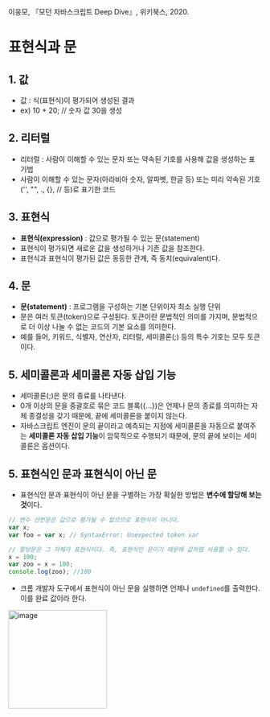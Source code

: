 이웅모, 『모던 자바스크립트 Deep Dive』, 위키북스, 2020.
# 표현식과 문
## 1. 값
- 값 : 식(표현식)이 평가되어 생성된 결과
- ex) 10 + 20; // 숫자 값 30을 생성
## 2. 리터럴
- 리터럴 : 사람이 이해할 수 있는 문자 또는 약속된 기호를 사용해 값을 생성하는 표기법
- 사람이 이해할 수 있는 문자(아라비아 숫자, 알파벳, 한글 등) 또는 미리 약속된 기호('', "", ., {}, // 등)로 표기한 코드
## 3. 표현식
- **표현식(expression)** : 값으로 평가될 수 있는 문(statement)
- 표현식이 평가되면 새로운 값을 생성하거나 기존 값을 참조한다.
- 표현식과 표현식이 평가된 값은 동등한 관계, 즉 동치(equivalent)다.
## 4. 문
- **문(statement)** : 프로그램을 구성하는 기본 단위이자 최소 실행 단위
- 문은 여러 토큰(token)으로 구성된다. 토큰이란 문법적인 의미를 가지며, 문법적으로 더 이상 나눌 수 없는 코드의 기본 요소를 의미한다.
- 예를 들어, 키워드, 식별자, 연산자, 리터럴, 세미콜론(;) 등의 특수 기호는 모두 토큰이다.
## 5. 세미콜론과 세미콜론 자동 삽입 기능
- 세미콜론(;)은 문의 종료를 나타낸다.
- 0개 이상의 문을 중괄호로 묶은 코드 블록({...})은 언제나 문의 종료를 의미하는 자체 종결성을 갖기 때문에, 끝에 세미콜론을 붙이지 않는다.
- 자바스크립트 엔진이 문의 끝이라고 예측되는 지점에 세미콜론을 자동으로 붙여주는 **세미콜론 자동 삽입 기능**이 암묵적으로 수행되기 때문에, 문의 끝에 보이는 세미콜론은 옵션이다.
## 5. 표현식인 문과 표현식이 아닌 문
- 표현식인 문과 표현식이 아닌 문을 구별하는 가장 확실한 방법은 **변수에 할당해 보는 것**이다.
```javascript
// 변수 선언문은 값으로 평가될 수 없으므로 표현식이 아니다. 
var x;
var foo = var x; // SyntaxError: Unexpected token var

// 할당문은 그 자체가 표현식이다. 즉, 표현식인 문이기 때문에 값처럼 사용할 수 있다.
x = 100;
var zoo = x = 100;
console.log(zoo); //100
```
- 크롬 개발자 도구에서 표현식이 아닌 문을 실행하면 언제나 `undefined`를 출력한다. 이를 완료 값이라 한다.
<img width="196" alt="image" src="https://github.com/likeyeon/javascript-deep-dive/assets/94125863/22397f9a-7fbd-4fe4-8e01-bfb24fac62e9">
